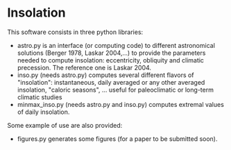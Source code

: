 # Insolation

This software consists in three python libraries:
- astro.py is an interface (or computing code) to different astronomical solutions (Berger 1978, Laskar 2004,...) to provide the parameters needed to compute insolation: eccentricity, obliquity and climatic precession. The reference one is Laskar 2004.
- inso.py (needs astro.py) computes several different flavors of "insolation": instantaneous, daily averaged or any other averaged insolation, "caloric seasons", ... useful for paleoclimatic or long-term climatic studies
- minmax_inso.py (needs astro.py and inso.py) computes extremal values of daily insolation.

Some example of use are also provided:
- figures.py generates some figures (for a paper to be submitted soon).
